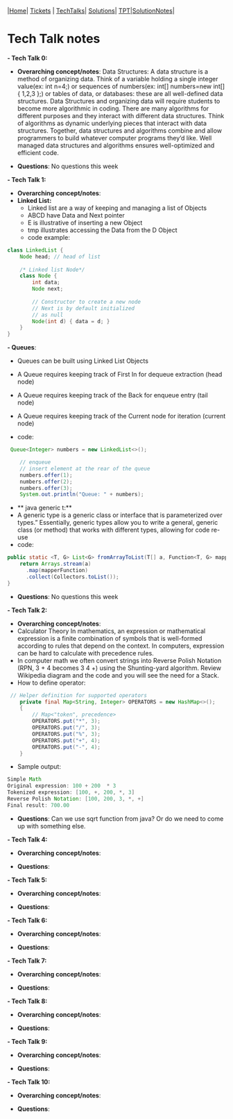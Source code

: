 |[Home](../Home)| [Tickets](../Tickets) | [TechTalks](.)| [Solutions](../Solutions)| [TPT](../TPT)|[SolutionNotes](../SolutionNotes)|

# Tech Talk notes
**- Tech Talk 0:**

- **Overarching concept/notes**: Data Structures:
  A data structure is a method of organizing data. Think of a variable holding a single integer value(ex: int n=4;) or sequences of numbers(ex: int[] numbers=new int[]{ 1,2,3 };) or tables of data, or databases: these are all well-defined data structures. Data Structures and organizing data will require students to become more algorithmic in coding.
  There are many algorithms for different purposes and they interact with different data structures. Think of algorithms as dynamic underlying pieces that interact with data structures. Together, data structures and algorithms combine and allow programmers to build whatever computer programs they’d like. Well managed data structures and algorithms ensures well-optimized and efficient code.


- **Questions**: No questions this week


**- Tech Talk 1:**

- **Overarching concept/notes**:
- **Linked List:**
    - Linked list are a way of keeping and managing a list of Objects
    - ABCD have Data and Next pointer
    - E is illustrative of inserting a new Object
    - tmp illustrates accessing the Data from the D Object
    - code example:
```java
class LinkedList {
    Node head; // head of list
 
    /* Linked list Node*/
    class Node {
        int data;
        Node next;
 
        // Constructor to create a new node
        // Next is by default initialized
        // as null
        Node(int d) { data = d; }
    }
}
```


**- Queues**:

- Queues can be built using Linked List Objects

- A Queue requires keeping track of First In for dequeue extraction (head node)

- A Queue requires keeping track of the Back for enqueue entry (tail node)

- A Queue requires keeping track of the Current node for iteration (current node)
- code:
```java
 Queue<Integer> numbers = new LinkedList<>();

    // enqueue
    // insert element at the rear of the queue
    numbers.offer(1);
    numbers.offer(2);
    numbers.offer(3);
    System.out.println("Queue: " + numbers);
```    


- ** java generic t:**
- A generic type is a generic class or interface that is parameterized over types.” Essentially, generic types allow you to write a general, generic class (or method) that works with different types, allowing for code re-use
- code:
```java
public static <T, G> List<G> fromArrayToList(T[] a, Function<T, G> mapperFunction) {
    return Arrays.stream(a)
      .map(mapperFunction)
      .collect(Collectors.toList());
}
```
- **Questions**: No questions this week


**- Tech Talk 2:**

- **Overarching concept/notes**:
- Calculator Theory
  In mathematics, an expression or mathematical expression is a finite combination of symbols that is well-formed according to rules that depend on the context.
  In computers, expression can be hard to calculate with precedence rules.
- In computer math we often convert strings into Reverse Polish Notation (RPN, 3 + 4 becomes 3 4 +) using the Shunting-yard algorithm. Review Wikipedia diagram and the code and you will see the need for a Stack.
- How to define operator:
```java
 // Helper definition for supported operators
    private final Map<String, Integer> OPERATORS = new HashMap<>();
    {
        // Map<"token", precedence>
        OPERATORS.put("*", 3);
        OPERATORS.put("/", 3);
        OPERATORS.put("%", 3);
        OPERATORS.put("+", 4);
        OPERATORS.put("-", 4);
    }
```
- Sample output:
```java
Simple Math
Original expression: 100 + 200  * 3
Tokenized expression: [100, +, 200, *, 3]
Reverse Polish Notation: [100, 200, 3, *, +]
Final result: 700.00

```

- **Questions**: Can we use sqrt function from java? Or do we need to come up with something else.


**- Tech Talk 4:**

- **Overarching concept/notes**:


- **Questions**:


**- Tech Talk 5:**

- **Overarching concept/notes**:


- **Questions**:


**- Tech Talk 6:**

- **Overarching concept/notes**:



- **Questions**:


**- Tech Talk 7:**

- **Overarching concept/notes**:


- **Questions**:


**- Tech Talk 8:**

- **Overarching concept/notes**:


- **Questions**:


**- Tech Talk 9:**

- **Overarching concept/notes**:


- **Questions**:



**- Tech Talk 10:**
- **Overarching concept/notes**:


- **Questions**:
